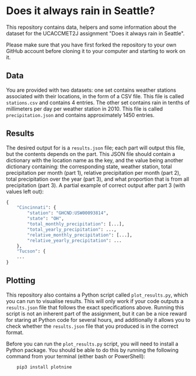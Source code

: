 # Does it always rain in Seattle?

This repository contains data, helpers and some information about the dataset
for the UCACCMET2J assignment "Does it always rain in Seattle".

Please make sure that you have first forked the repository to your own GitHub account
before cloning it to your computer and starting to work on it.

## Data

You are provided with two datasets:
one set contains weather stations associated with their locations, in the form of a CSV file.
This file is called `stations.csv` and contains 4 entries.
The other set contains rain in tenths of millimeters per day per weather station in 2010.
This file is called `precipitation.json` and contains approximately 1450 entries.

## Results

The desired output for is a `results.json` file;
each part will output this file, but the contents depends on the part.
This JSON file should contain a dictionary with the location name as the key,
and the value being another dictionary containing:
the corresponding state, weather station,
total precipitation per month (part 1),
relative precipitation per month (part 2),
total precipitation over the year (part 3),
and what proportion that is from all precipitation (part 3).
A partial example of correct output after part 3 (with values left out):

```python
{
    "Cincinnati": {
        "station": "GHCND:USW00093814",
        "state": "OH",
        "total_monthly_precipitation": [...],
        "total_yearly_precipitation": ...,
        "relative_monthly_precipitation": [...],
        "relative_yearly_precipitation": ...
    },
    "Tucson": {
    ...
}
```

## Plotting

This repository also contains a Python script called `plot_results.py`,
which you can run to visualise results.
This will only work if your code outputs a `results.json` file that follows
the exact specifications above.
Running this script is not an inherent part of the assignment, but it can be
a nice reward for staring at Python code for several hours, and additionally
it allows you to check whether the `results.json` file that you produced is in the correct format.

Before you can run the `plot_results.py` script,
you will need to install a Python package.
You should be able to do this by running the following command from your terminal
(either bash or PowerShell):

```python
    pip3 install plotnine
```
